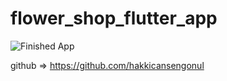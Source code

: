 # flower_shop_flutter_app

![Finished App](https://github.com/hakkicansengonul/images/blob/master/flower_shop_flutter.gif)



github =>  https://github.com/hakkicansengonul

